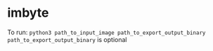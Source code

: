 # imbyte
To run: ```python3 path_to_input_image path_to_export_output_binary```\
`path_to_export_output_binary` is optional
